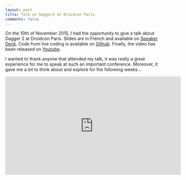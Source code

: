 ```yaml
---
layout: post
title: Talk on Dagger2 at Droidcon Paris
comments: false
---
```


On the 10th of November 2015, I had the opportunity to give a talk about Dagger 2 at Droidcon Paris.
Slides are in French and available on [Speaker Deck](https://speakerdeck.com/jeremiemartinez/dagger-2-back-to-basics).
Code from live coding is available on [Github](https://github.com/jeremiemartinez/dagger2_talk).
Finally, the video has been released on [Youtube](https://www.youtube.com/watch?v=IkTST564lA4).

<!-- more -->

I wanted to thank anyone that attended my talk, it was really a great experience for me to speak at such an important conference. Moreover, it gave me a lot to think about and explore for the following weeks…

<iframe width="560" height="315" src="https://www.youtube.com/embed/IkTST564lA4" frameborder="0" allowfullscreen></iframe>
